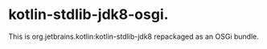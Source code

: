 # kotlin-stdlib-jdk8-osgi.

This is org.jetbrains.kotlin:kotlin-stdlib-jdk8 repackaged as an OSGi bundle.

